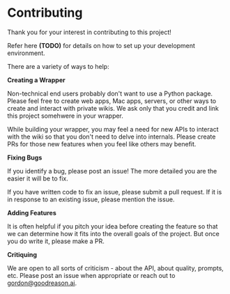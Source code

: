 # Contributing

Thank you for your interest in contributing to this project!

Refer here **(TODO)** for details on how to set up your development environment.

There are a variety of ways to help:

**Creating a Wrapper**

Non-technical end users probably don't want to use a Python package. Please feel free to create web apps, Mac apps, servers, or other ways to create and interact with private wikis. We ask only that you credit and link this project somehwere in your wrapper.

While building your wrapper, you may feel a need for new APIs to interact with the wiki so that you don't need to delve into internals. Please create PRs for those new features when you feel like others may benefit.

**Fixing Bugs**

If you identify a bug, please post an issue! The more detailed you are the easier it will be to fix.

If you have written code to fix an issue, please submit a pull request. If it is in response to an existing issue, please mention the issue.

**Adding Features**

It is often helpful if you pitch your idea before creating the feature so that we can determine how it fits into the overall goals of the project. But once you do write it, please make a PR.

**Critiquing**

We are open to all sorts of criticism - about the API, about quality, prompts, etc. Please post an issue when appropriate or reach out to gordon@goodreason.ai.
